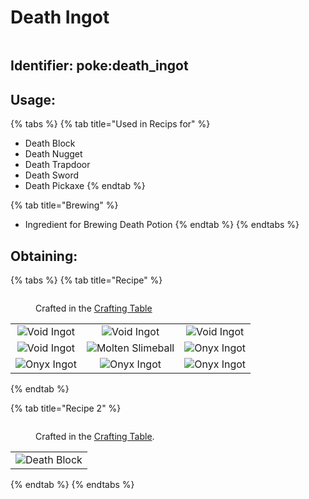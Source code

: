 # Death Ingot



<figure><img src="https://github.com/user-attachments/assets/f4818c7c-f8c9-4218-b546-70a6a439e4cb" alt=""><figcaption></figcaption></figure>

## Identifier: poke:death\_ingot <a href="#identifier" id="identifier"></a>

## Usage:

{% tabs %}
{% tab title="Used in Recips for" %}
* Death Block
* Death Nugget
* Death Trapdoor
* Death Sword
* Death Pickaxe
{% endtab %}

{% tab title="Brewing" %}
* Ingredient for Brewing Death Potion
{% endtab %}
{% endtabs %}

## Obtaining:

{% tabs %}
{% tab title="Recipe" %}
<figure><img src="https://minecraft.wiki/images/thumb/Crafting_Table_JE4_BE3.png/150px-Crafting_Table_JE4_BE3.png?5767f" alt=""><figcaption><p>Crafted in the <a href="https://minecraft.wiki/w/Crafting_Table">Crafting Table</a></p></figcaption></figure>

|                                                                                                |                                                                                                      |                                                                                                |
| :--------------------------------------------------------------------------------------------: | :--------------------------------------------------------------------------------------------------: | :--------------------------------------------------------------------------------------------: |
| ![Void Ingot](https://github.com/user-attachments/assets/790448a7-113f-413d-a389-128319f007a7) |    ![Void Ingot](https://github.com/user-attachments/assets/790448a7-113f-413d-a389-128319f007a7)    | ![Void Ingot](https://github.com/user-attachments/assets/790448a7-113f-413d-a389-128319f007a7) |
| ![Void Ingot](https://github.com/user-attachments/assets/790448a7-113f-413d-a389-128319f007a7) | ![Molten Slimeball](https://github.com/user-attachments/assets/e13f83a8-b0d5-47ed-bd3d-9623c9a5fab5) | ![Onyx Ingot](https://github.com/user-attachments/assets/637c75db-659f-4e80-b8a0-1454c23727b6) |
| ![Onyx Ingot](https://github.com/user-attachments/assets/637c75db-659f-4e80-b8a0-1454c23727b6) |    ![Onyx Ingot](https://github.com/user-attachments/assets/637c75db-659f-4e80-b8a0-1454c23727b6)    | ![Onyx Ingot](https://github.com/user-attachments/assets/637c75db-659f-4e80-b8a0-1454c23727b6) |
{% endtab %}

{% tab title="Recipe 2" %}


<figure><img src="https://minecraft.wiki/images/thumb/Crafting_Table_JE4_BE3.png/150px-Crafting_Table_JE4_BE3.png?5767f" alt=""><figcaption><p>Crafted in the <a href="https://minecraft.wiki/w/Crafting_Table">Crafting Table</a>.</p></figcaption></figure>

|                                                                                                 |
| :---------------------------------------------------------------------------------------------: |
| ![Death Block](https://github.com/user-attachments/assets/af642063-35e7-4d6f-946b-81bc19c7dd98) |
{% endtab %}
{% endtabs %}
